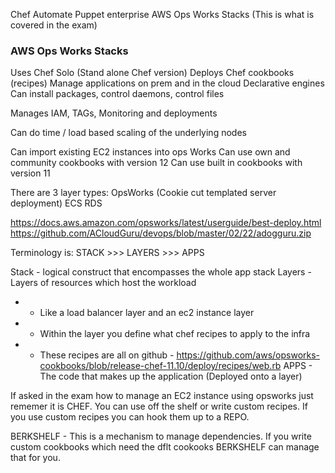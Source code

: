 Chef Automate
Puppet enterprise
AWS Ops Works Stacks (This is what is covered in the exam)

### AWS Ops Works Stacks ###
Uses Chef Solo (Stand alone Chef version)
Deploys Chef cookbooks (recipes)
Manage applications on prem and in the cloud
Declarative engines
Can install packages, control daemons, control files

Manages IAM, TAGs, Monitoring and deployments

Can do time / load based scaling of the underlying nodes

Can import existing EC2 instances into ops Works
Can use own and community cookbooks with version 12
Can use built in cookbooks with version 11

There are 3 layer types:
OpsWorks (Cookie cut templated server deployment)
ECS
RDS

https://docs.aws.amazon.com/opsworks/latest/userguide/best-deploy.html
https://github.com/ACloudGuru/devops/blob/master/02/22/adogguru.zip

Terminology is:
STACK >>> LAYERS >>> APPS

Stack - logical construct that encompasses the whole app stack
Layers - Layers of resources which host the workload
- - Like a load balancer layer and an ec2 instance layer
- - Within the layer you define what chef recipes to apply to the infra
- - These recipes are all on github - https://github.com/aws/opsworks-cookbooks/blob/release-chef-11.10/deploy/recipes/web.rb
APPS - The code that makes up the application (Deployed onto a layer)

If asked in the exam how to manage an EC2 instance using opsworks just rememer it is CHEF. You can use off the shelf or write custom recipes. If you use custom recipes you can hook them up to a REPO.

BERKSHELF - This is a mechanism to manage dependencies. If you write custom cookbooks which need the dflt cookooks BERKSHELF can manage that for you. 